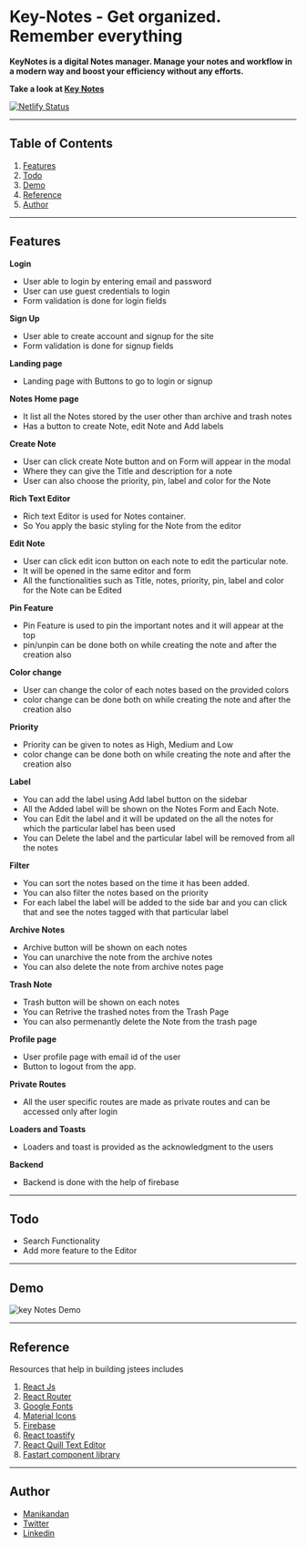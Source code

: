 # Key-Notes - Get organized. Remember everything
**KeyNotes is a digital Notes manager. Manage your notes and workflow in a modern way and boost your efficiency without any efforts.**

**Take a look at [Key Notes](https://key-notes.netlify.app/)**

[![Netlify Status](https://api.netlify.com/api/v1/badges/6fe2b50a-6401-4ad3-adab-780deb7bb405/deploy-status)](https://app.netlify.com/sites/key-notes/deploys)

---

## Table of Contents
1. [Features](#Features)
2. [Todo](#todo)
3. [Demo](#demo)
4. [Reference](#reference)
5. [Author](#author)

---

## Features

**Login** 
- User able to login by entering email and password
- User can use guest credentials to login
- Form validation is done for login fields

**Sign Up**
- User able to create account and signup for the site
- Form validation is done for signup fields

**Landing page**
- Landing page with Buttons to go to login or signup

**Notes Home page**
- It list all the Notes stored by the user other than archive and trash notes
- Has a button to create Note, edit Note and Add labels

**Create Note**
- User can click create Note button and on Form will appear in the modal
- Where they can give the Title and description for a note
- User can also choose the priority, pin, label and color for the Note

**Rich Text Editor**
- Rich text Editor is used for Notes container. 
- So You apply the basic styling for the Note from the editor

**Edit Note**
- User can click edit icon button on each note to edit the particular note.
- It will be opened in the same editor and form
- All the functionalities such as Title, notes, priority, pin, label and color for the Note can be Edited

**Pin Feature**
- Pin Feature is used to pin the important notes and it will appear at the top
- pin/unpin can be done both on while creating the note and after the creation also

**Color change**
- User can change the color of each notes based on the provided colors
- color change can be done both on while creating the note and after the creation also

**Priority**
- Priority can be given to notes as High, Medium and Low
- color change can be done both on while creating the note and after the creation also

**Label**
- You can add the label using Add label button on the sidebar
- All the Added label will be shown on the Notes Form and Each Note.
- You can Edit the label and it will be updated on the all the notes for which the particular label has been used
- You can Delete the label and the particular label will be removed from all the notes

**Filter**
- You can sort the notes based on the time it has been added.
- You can also filter the notes based on the priority
- For each label the label will be added to the side bar and you can click that and see the notes tagged with that particular label

**Archive Notes**
- Archive button will be shown on each notes
- You can unarchive the note from the archive notes
- You can also delete the note from archive notes page

**Trash Note**
- Trash button will be shown on each notes
- You can Retrive the trashed notes from the Trash Page
- You can also permenantly delete the Note from the trash page

**Profile page**
- User profile page with email id of the user
- Button to logout from the app.

**Private Routes**
- All the user specific routes are made as private routes and can be accessed only after login

**Loaders and Toasts**
- Loaders and toast is provided as the acknowledgment to the users

**Backend**
- Backend is done with the help of firebase


---

## Todo

- Search Functionality
- Add more feature to the Editor

---

## Demo

![key Notes Demo](key-notes.gif)

---

## Reference

Resources that help in building jstees includes

1. [React Js](https://reactjs.org/)
2. [React Router](https://reactrouter.com/)
3. [Google Fonts](https://fonts.google.com/)
4. [Material Icons](https://mui.com/components/material-icons/)
5. [Firebase](https://firebase.google.com/)
6. [React toastify](https://fkhadra.github.io/react-toastify/introduction)
7. [React Quill Text Editor](https://zenoamaro.github.io/react-quill/)
8. [Fastart component library](https://fastart.netlify.app/)

---

## Author

- [Manikandan](https://manikandan.netlify.app/)
- [Twitter](https://twitter.com/_manismk)
- [Linkedin](https://www.linkedin.com/in/manismk/)
